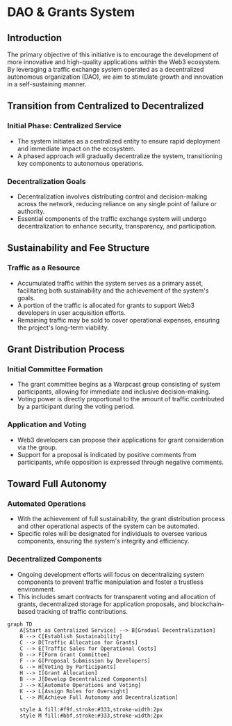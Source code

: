 # DAO & Grants System

## Introduction

The primary objective of this initiative is to encourage the development of more innovative and high-quality applications within the Web3 ecosystem. By leveraging a traffic exchange system operated as a decentralized autonomous organization (DAO), we aim to stimulate growth and innovation in a self-sustaining manner.

## Transition from Centralized to Decentralized

### Initial Phase: Centralized Service
- The system initiates as a centralized entity to ensure rapid deployment and immediate impact on the ecosystem.
- A phased approach will gradually decentralize the system, transitioning key components to autonomous operations.

### Decentralization Goals
- Decentralization involves distributing control and decision-making across the network, reducing reliance on any single point of failure or authority.
- Essential components of the traffic exchange system will undergo decentralization to enhance security, transparency, and participation.

## Sustainability and Fee Structure

### Traffic as a Resource
- Accumulated traffic within the system serves as a primary asset, facilitating both sustainability and the achievement of the system's goals.
- A portion of the traffic is allocated for grants to support Web3 developers in user acquisition efforts.
- Remaining traffic may be sold to cover operational expenses, ensuring the project's long-term viability.

## Grant Distribution Process

### Initial Committee Formation
- The grant committee begins as a Warpcast group consisting of system participants, allowing for immediate and inclusive decision-making.
- Voting power is directly proportional to the amount of traffic contributed by a participant during the voting period.

### Application and Voting
- Web3 developers can propose their applications for grant consideration via the group.
- Support for a proposal is indicated by positive comments from participants, while opposition is expressed through negative comments.

## Toward Full Autonomy

### Automated Operations
- With the achievement of full sustainability, the grant distribution process and other operational aspects of the system can be automated.
- Specific roles will be designated for individuals to oversee various components, ensuring the system's integrity and efficiency.

### Decentralized Components
- Ongoing development efforts will focus on decentralizing system components to prevent traffic manipulation and foster a trustless environment.
- This includes smart contracts for transparent voting and allocation of grants, decentralized storage for application proposals, and blockchain-based tracking of traffic contributions.

```mermaid
graph TD
    A[Start as Centralized Service] --> B[Gradual Decentralization]
    B --> C[Establish Sustainability]
    C --> D[Traffic Allocation for Grants]
    C --> E[Traffic Sales for Operational Costs]
    D --> F[Form Grant Committee]
    F --> G[Proposal Submission by Developers]
    G --> H[Voting by Participants]
    H --> I[Grant Allocation]
    B --> J[Develop Decentralized Components]
    J --> K[Automate Operations and Voting]
    K --> L[Assign Roles for Oversight]
    L --> M[Achieve Full Autonomy and Decentralization]

    style A fill:#f9f,stroke:#333,stroke-width:2px
    style M fill:#bbf,stroke:#333,stroke-width:2px


